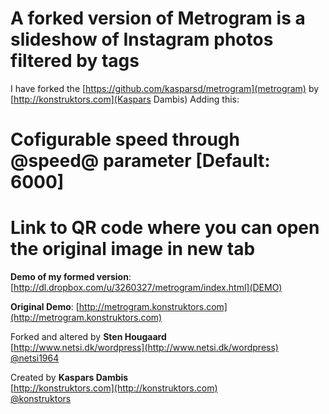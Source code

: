 # A forked version of Metrogram is a slideshow of Instagram photos filtered by tags

I have forked the [https://github.com/kasparsd/metrogram](metrogram) by [http://konstruktors.com](Kaspars Dambis)
Adding this:
# Cofigurable speed through @speed@ parameter [Default: 6000]
# Link to QR code where you can open the original image in new tab

**Demo of my formed version**: [http://dl.dropbox.com/u/3260327/metrogram/index.html](DEMO)

**Original Demo**: [http://metrogram.konstruktors.com](http://metrogram.konstruktors.com)


Forked and altered by **Sten Hougaard**   
[http://www.netsi.dk/wordpress](http://www.netsi.dk/wordpress)  
[@netsi1964](http://twitter.com/netsi1964)

Created by **Kaspars Dambis**   
[http://konstruktors.com](http://konstruktors.com)  
[@konstruktors](http://twitter.com/konstruktors)